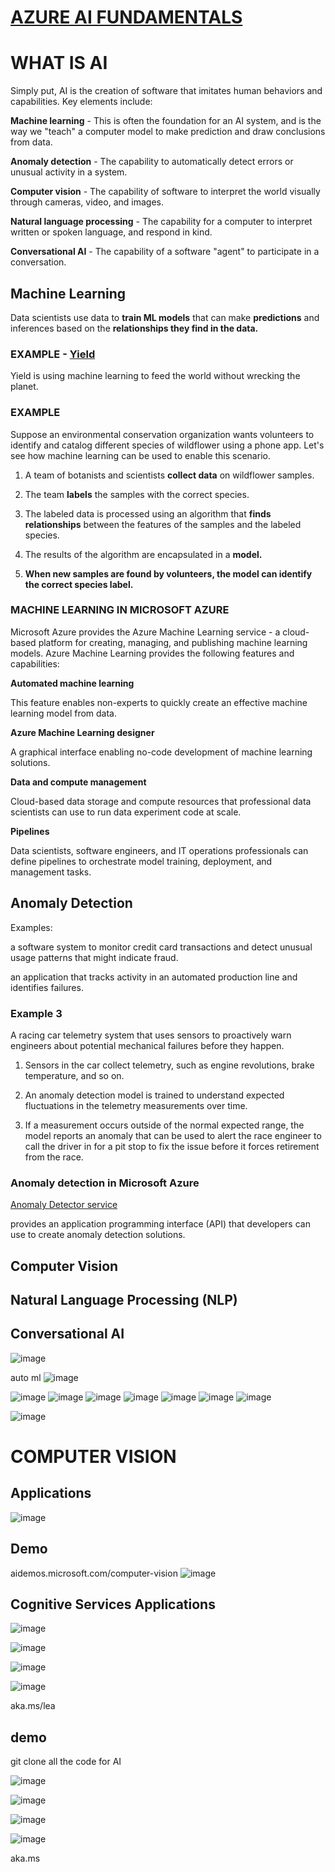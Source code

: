 # [AZURE AI FUNDAMENTALS](https://docs.microsoft.com/en-us/learn/certifications/azure-ai-fundamentals/)

# WHAT IS AI

Simply put, AI is the creation of software that imitates human behaviors and capabilities. Key elements include:

**Machine learning** - This is often the foundation for an AI system, and is the way we "teach" a computer model to make prediction and draw conclusions from data.

**Anomaly detection** - The capability to automatically detect errors or unusual activity in a system.

**Computer vision** - The capability of software to interpret the world visually through cameras, video, and images.

**Natural language processing** - The capability for a computer to interpret written or spoken language, and respond in kind.

**Conversational AI** - The capability of a software "agent" to participate in a conversation.

## Machine Learning

Data scientists use data to **train ML models** that can make **predictions** and inferences based on the **relationships they find in the data.**

### EXAMPLE - [Yield](https://news.microsoft.com/transform/videos/yield-feed-world-without-wrecking-planet/) 

Yield is using machine learning to feed the world without wrecking the planet.

### EXAMPLE 

Suppose an environmental conservation organization wants volunteers to identify and catalog different species of wildflower using a phone app. Let's see how machine learning can be used to enable this scenario.

1. A team of botanists and scientists **collect data** on wildflower samples.

2. The team **labels** the samples with the correct species.

3. The labeled data is processed using an algorithm that **finds relationships** between the features of the samples and the labeled species.

4. The results of the algorithm are encapsulated in a **model.**

5. **When new samples are found by volunteers, the model can identify the correct species label.**


### MACHINE LEARNING IN MICROSOFT AZURE

Microsoft Azure provides the Azure Machine Learning service - a cloud-based platform for creating, managing, and publishing machine learning models. Azure Machine Learning provides the following features and capabilities:


**Automated machine learning**

This feature enables non-experts to quickly create an effective machine learning model from data.

**Azure Machine Learning designer**

A graphical interface enabling no-code development of machine learning solutions.

**Data and compute management**

Cloud-based data storage and compute resources that professional data scientists can use to run data experiment code at scale.

**Pipelines**

Data scientists, software engineers, and IT operations professionals can define pipelines to orchestrate model training, deployment, and management tasks.

## Anomaly Detection

Examples:

a software system to monitor credit card transactions and detect unusual usage patterns that might indicate fraud.

an application that tracks activity in an automated production line and identifies failures.
 
### Example 3 

A racing car telemetry system that uses sensors to proactively warn engineers about potential mechanical failures before they happen.

1. Sensors in the car collect telemetry, such as engine revolutions, brake temperature, and so on.

2. An anomaly detection model is trained to understand expected fluctuations in the telemetry measurements over time.

3. If a measurement occurs outside of the normal expected range, the model reports an anomaly that can be used to alert the race engineer to call the driver in for a pit stop to fix the issue before it forces retirement from the race.

### Anomaly detection in Microsoft Azure

[ Anomaly Detector service ](https://azure.microsoft.com/en-us/services/cognitive-services/anomaly-detector/)

provides an application programming interface (API) that developers can use to create anomaly detection solutions.

## Computer Vision 

## Natural Language Processing (NLP)

## Conversational AI 



![image](https://user-images.githubusercontent.com/68102477/124049649-51d9b280-da5c-11eb-8efd-f4ba0ca74c0c.png)

auto ml
![image](https://user-images.githubusercontent.com/68102477/124049919-d0365480-da5c-11eb-9c92-0e59c95538cc.png)

![image](https://user-images.githubusercontent.com/68102477/124050002-f4923100-da5c-11eb-9b00-1740a54110e9.png)
![image](https://user-images.githubusercontent.com/68102477/124050266-944fbf00-da5d-11eb-9f44-f68739c57314.png)
![image](https://user-images.githubusercontent.com/68102477/124050271-9580ec00-da5d-11eb-8620-8aa4ff41cba7.png)
![image](https://user-images.githubusercontent.com/68102477/124050284-9ade3680-da5d-11eb-929a-6fc014488354.png)
![image](https://user-images.githubusercontent.com/68102477/124050294-a16cae00-da5d-11eb-860c-bcc57577af6c.png)
![image](https://user-images.githubusercontent.com/68102477/124050323-afbaca00-da5d-11eb-959f-f7fc7728ccb3.png)
![image](https://user-images.githubusercontent.com/68102477/124050334-b6e1d800-da5d-11eb-83f0-40a43a549bc9.png)


 ![image](https://user-images.githubusercontent.com/68102477/124051144-48057e80-da5f-11eb-86a5-f61bfe813e2b.png)

# COMPUTER VISION

## Applications

![image](https://user-images.githubusercontent.com/68102477/124051327-a03c8080-da5f-11eb-8171-7a710a71aca5.png)

## Demo
aidemos.microsoft.com/computer-vision
![image](https://user-images.githubusercontent.com/68102477/124051389-c6fab700-da5f-11eb-9152-a74289425646.png)

## Cognitive Services Applications

![image](https://user-images.githubusercontent.com/68102477/124051874-a1ba7880-da60-11eb-99e3-4bd336560eeb.png)

![image](https://user-images.githubusercontent.com/68102477/124051966-d5959e00-da60-11eb-963c-0c60a7dc67be.png)

![image](https://user-images.githubusercontent.com/68102477/124052029-f4943000-da60-11eb-81ad-a64c09f81f6f.png)

![image](https://user-images.githubusercontent.com/68102477/124052067-08d82d00-da61-11eb-9e9e-5c0834d846df.png)

aka.ms/lea

## demo

git clone all the code for AI

![image](https://user-images.githubusercontent.com/68102477/124052437-c105d580-da61-11eb-8feb-840880cf8191.png)


![image](https://user-images.githubusercontent.com/68102477/124052414-b77c6d80-da61-11eb-828f-061e7b1e93e2.png)

![image](https://user-images.githubusercontent.com/68102477/124052528-eeeb1a00-da61-11eb-8674-197c42d1461d.png)


![image](https://user-images.githubusercontent.com/68102477/124052572-0a562500-da62-11eb-8ae7-00a7b7c19481.png)

aka.ms


